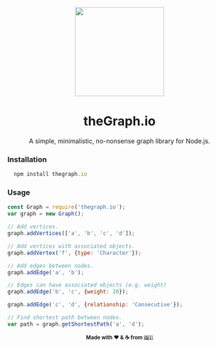 <p align="center">
<img height="200px" align="center" src="https://i.imgur.com/9vwD10z.png" />
</p>

<h1 style="border-bottom: none:" align="center">theGraph.io</h1>

<p align="center">A simple, minimalistic, no-nonsense graph library for Node.js.</p>



### Installation
```JavaScript
  npm install thegraph.io
```

### Usage

```JavaScript
const Graph = require('thegraph.io');
var graph = new Graph();

// Add vertices.
graph.addVertices(['a', 'b', 'c', 'd']);

// Add vertices with associated objects.
graph.addVertex('f', {type: 'Character'});

// Add edges between nodes.
graph.addEdge('a', 'b');

// Edges can have associated objects (e.g. weight)
graph.addEdge('b', 'c', {weight: 20});

graph.addEdge('c', 'd', {relationship: 'Consecutive'});

// Find shortest path between nodes.
var path = graph.getShortestPath('a', 'd');
```
<p align="center"><sub><strong>Made with ❤️ & ☕️ from 🇬🇮</strong></sub></p>
